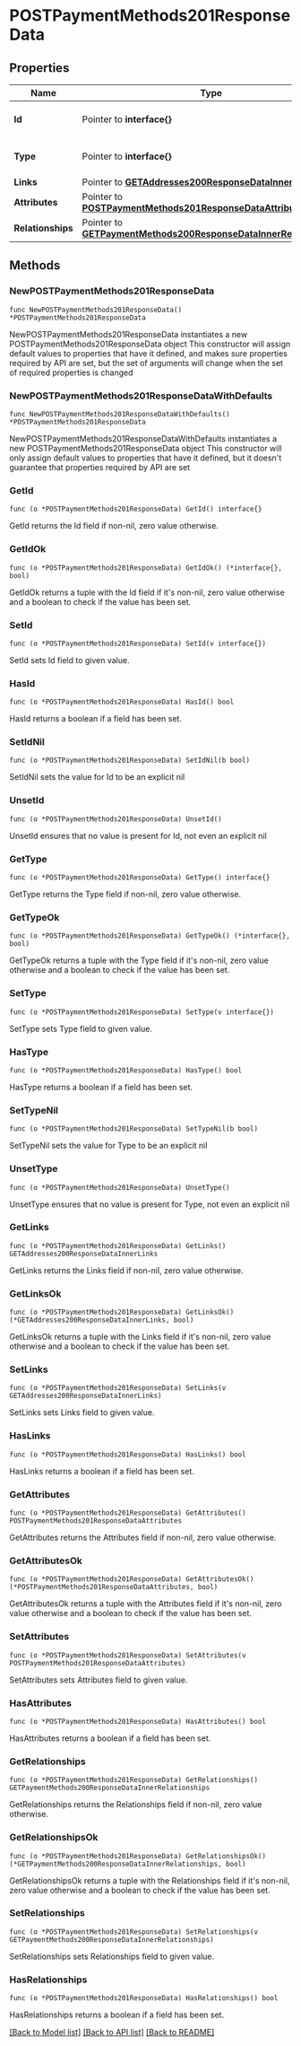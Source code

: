 # POSTPaymentMethods201ResponseData

## Properties

Name | Type | Description | Notes
------------ | ------------- | ------------- | -------------
**Id** | Pointer to **interface{}** | The resource&#39;s id | [optional] 
**Type** | Pointer to **interface{}** | The resource&#39;s type | [optional] 
**Links** | Pointer to [**GETAddresses200ResponseDataInnerLinks**](GETAddresses200ResponseDataInnerLinks.md) |  | [optional] 
**Attributes** | Pointer to [**POSTPaymentMethods201ResponseDataAttributes**](POSTPaymentMethods201ResponseDataAttributes.md) |  | [optional] 
**Relationships** | Pointer to [**GETPaymentMethods200ResponseDataInnerRelationships**](GETPaymentMethods200ResponseDataInnerRelationships.md) |  | [optional] 

## Methods

### NewPOSTPaymentMethods201ResponseData

`func NewPOSTPaymentMethods201ResponseData() *POSTPaymentMethods201ResponseData`

NewPOSTPaymentMethods201ResponseData instantiates a new POSTPaymentMethods201ResponseData object
This constructor will assign default values to properties that have it defined,
and makes sure properties required by API are set, but the set of arguments
will change when the set of required properties is changed

### NewPOSTPaymentMethods201ResponseDataWithDefaults

`func NewPOSTPaymentMethods201ResponseDataWithDefaults() *POSTPaymentMethods201ResponseData`

NewPOSTPaymentMethods201ResponseDataWithDefaults instantiates a new POSTPaymentMethods201ResponseData object
This constructor will only assign default values to properties that have it defined,
but it doesn't guarantee that properties required by API are set

### GetId

`func (o *POSTPaymentMethods201ResponseData) GetId() interface{}`

GetId returns the Id field if non-nil, zero value otherwise.

### GetIdOk

`func (o *POSTPaymentMethods201ResponseData) GetIdOk() (*interface{}, bool)`

GetIdOk returns a tuple with the Id field if it's non-nil, zero value otherwise
and a boolean to check if the value has been set.

### SetId

`func (o *POSTPaymentMethods201ResponseData) SetId(v interface{})`

SetId sets Id field to given value.

### HasId

`func (o *POSTPaymentMethods201ResponseData) HasId() bool`

HasId returns a boolean if a field has been set.

### SetIdNil

`func (o *POSTPaymentMethods201ResponseData) SetIdNil(b bool)`

 SetIdNil sets the value for Id to be an explicit nil

### UnsetId
`func (o *POSTPaymentMethods201ResponseData) UnsetId()`

UnsetId ensures that no value is present for Id, not even an explicit nil
### GetType

`func (o *POSTPaymentMethods201ResponseData) GetType() interface{}`

GetType returns the Type field if non-nil, zero value otherwise.

### GetTypeOk

`func (o *POSTPaymentMethods201ResponseData) GetTypeOk() (*interface{}, bool)`

GetTypeOk returns a tuple with the Type field if it's non-nil, zero value otherwise
and a boolean to check if the value has been set.

### SetType

`func (o *POSTPaymentMethods201ResponseData) SetType(v interface{})`

SetType sets Type field to given value.

### HasType

`func (o *POSTPaymentMethods201ResponseData) HasType() bool`

HasType returns a boolean if a field has been set.

### SetTypeNil

`func (o *POSTPaymentMethods201ResponseData) SetTypeNil(b bool)`

 SetTypeNil sets the value for Type to be an explicit nil

### UnsetType
`func (o *POSTPaymentMethods201ResponseData) UnsetType()`

UnsetType ensures that no value is present for Type, not even an explicit nil
### GetLinks

`func (o *POSTPaymentMethods201ResponseData) GetLinks() GETAddresses200ResponseDataInnerLinks`

GetLinks returns the Links field if non-nil, zero value otherwise.

### GetLinksOk

`func (o *POSTPaymentMethods201ResponseData) GetLinksOk() (*GETAddresses200ResponseDataInnerLinks, bool)`

GetLinksOk returns a tuple with the Links field if it's non-nil, zero value otherwise
and a boolean to check if the value has been set.

### SetLinks

`func (o *POSTPaymentMethods201ResponseData) SetLinks(v GETAddresses200ResponseDataInnerLinks)`

SetLinks sets Links field to given value.

### HasLinks

`func (o *POSTPaymentMethods201ResponseData) HasLinks() bool`

HasLinks returns a boolean if a field has been set.

### GetAttributes

`func (o *POSTPaymentMethods201ResponseData) GetAttributes() POSTPaymentMethods201ResponseDataAttributes`

GetAttributes returns the Attributes field if non-nil, zero value otherwise.

### GetAttributesOk

`func (o *POSTPaymentMethods201ResponseData) GetAttributesOk() (*POSTPaymentMethods201ResponseDataAttributes, bool)`

GetAttributesOk returns a tuple with the Attributes field if it's non-nil, zero value otherwise
and a boolean to check if the value has been set.

### SetAttributes

`func (o *POSTPaymentMethods201ResponseData) SetAttributes(v POSTPaymentMethods201ResponseDataAttributes)`

SetAttributes sets Attributes field to given value.

### HasAttributes

`func (o *POSTPaymentMethods201ResponseData) HasAttributes() bool`

HasAttributes returns a boolean if a field has been set.

### GetRelationships

`func (o *POSTPaymentMethods201ResponseData) GetRelationships() GETPaymentMethods200ResponseDataInnerRelationships`

GetRelationships returns the Relationships field if non-nil, zero value otherwise.

### GetRelationshipsOk

`func (o *POSTPaymentMethods201ResponseData) GetRelationshipsOk() (*GETPaymentMethods200ResponseDataInnerRelationships, bool)`

GetRelationshipsOk returns a tuple with the Relationships field if it's non-nil, zero value otherwise
and a boolean to check if the value has been set.

### SetRelationships

`func (o *POSTPaymentMethods201ResponseData) SetRelationships(v GETPaymentMethods200ResponseDataInnerRelationships)`

SetRelationships sets Relationships field to given value.

### HasRelationships

`func (o *POSTPaymentMethods201ResponseData) HasRelationships() bool`

HasRelationships returns a boolean if a field has been set.


[[Back to Model list]](../README.md#documentation-for-models) [[Back to API list]](../README.md#documentation-for-api-endpoints) [[Back to README]](../README.md)


